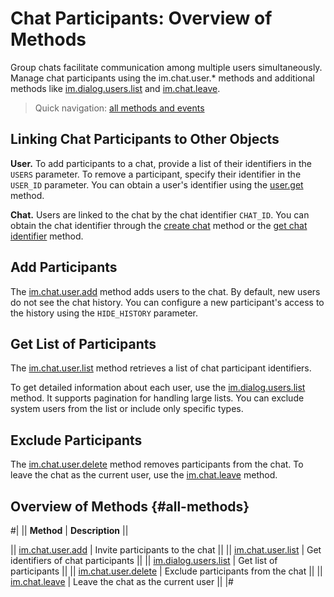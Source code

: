 # Chat Participants: Overview of Methods

Group chats facilitate communication among multiple users simultaneously. Manage chat participants using the im.chat.user.* methods and additional methods like [im.dialog.users.list](./im-dialog-users-list.md) and [im.chat.leave](./im-chat-leave.md).

> Quick navigation: [all methods and events](#all-methods)

## Linking Chat Participants to Other Objects

**User.** To add participants to a chat, provide a list of their identifiers in the `USERS` parameter. To remove a participant, specify their identifier in the `USER_ID` parameter. You can obtain a user's identifier using the [user.get](https://apidocs.bitrix24.ru/api-reference/user/user-get.md) method.

**Chat.** Users are linked to the chat by the chat identifier `CHAT_ID`. You can obtain the chat identifier through the [create chat](../im-chat-add.md) method or the [get chat identifier](../im-chat-get.md) method.

## Add Participants

The [im.chat.user.add](./im-chat-user-add.md) method adds users to the chat. By default, new users do not see the chat history. You can configure a new participant's access to the history using the `HIDE_HISTORY` parameter.

## Get List of Participants

The [im.chat.user.list](./im-chat-user-list.md) method retrieves a list of chat participant identifiers.

To get detailed information about each user, use the [im.dialog.users.list](./im-dialog-users-list.md) method. It supports pagination for handling large lists. You can exclude system users from the list or include only specific types.

## Exclude Participants

The [im.chat.user.delete](./im-chat-user-delete.md) method removes participants from the chat. To leave the chat as the current user, use the [im.chat.leave](./im-chat-leave.md) method.

## Overview of Methods {#all-methods}

#|
|| **Method** | **Description** ||

|| [im.chat.user.add](./im-chat-user-add.md) | Invite participants to the chat ||
|| [im.chat.user.list](./im-chat-user-list.md) | Get identifiers of chat participants ||
|| [im.dialog.users.list](./im-dialog-users-list.md) | Get list of participants ||
|| [im.chat.user.delete](./im-chat-user-delete.md) | Exclude participants from the chat ||
|| [im.chat.leave](./im-chat-leave.md) | Leave the chat as the current user ||
|#